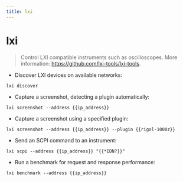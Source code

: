 ```yaml
---
title: lxi
---
```

# lxi

> Control LXI compatible instruments such as oscilloscopes.
> More information: <https://github.com/lxi-tools/lxi-tools>.

- Discover LXI devices on available networks:

`lxi discover`

- Capture a screenshot, detecting a plugin automatically:

`lxi screenshot --address {{ip_address}}`

- Capture a screenshot using a specified plugin:

`lxi screenshot --address {{ip_address}} --plugin {{rigol-1000z}}`

- Send an SCPI command to an instrument:

`lxi scpi --address {{ip_address}} "{{*IDN?}}"`

- Run a benchmark for request and response performance:

`lxi benchmark --address {{ip_address}}`
